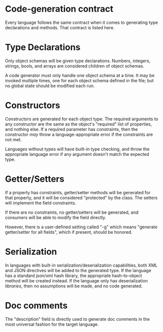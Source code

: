 Code-generation contract
====

Every language follows the same contract when it comes to generating type declarations and methods.
That contract is listed here.

Type Declarations
====

Only object schemas will be given type declarations. Numbers, integers, strings, bools, and arrays
are considered children of object schemas.

A code generator must only handle one object schema at a time. It may be invoked multiple times, one for each object schema defined in the file; but no global state should be modified each run.

Constructors
====

Constructors are generated for each object type. The required arguments to any constructor are the same
as the object's "required" list of properties, and nothing else. If a required parameter has constraints,
then the constructor _may_ throw a language-appropriate error if the constraints are not met.

Languages without types will have built-in type checking, and throw the appropriate language error if
any argument doesn't match the expected type.

Getter/Setters
====

If a property has constraints, getter/setter methods will be generated for that property, and it will
be considered "protected" by the class. The setters will implement the field constraints.

If there are no constraints, no getter/setters will be generated, and consumers will be able to modify the
 field directly.

However, there is a user-defined setting called "-g" which means "generate getter/setter for all fields",
which if present, should be honored.

Serialization
====

In languages with built-in serialization/deserialization capabilities, both XML and JSON directives will be
added to the generated type. If the language has a standard json/xml hash library, the appropriate
hash-to-object method will be created instead. If the language only has deserialization _libraries_, then no
assumptions will be made, and no code generated.

Doc comments
====

The "description" field is directly used to generate doc comments in the most universal fashion for the
target language.
